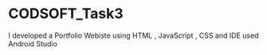 # CODSOFT_Task3
I developed a Portfolio Webiste using HTML , JavaScript , CSS and IDE used Android Studio
